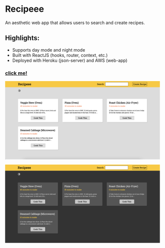 # Recipeee

An aesthetic web app that allows users to search and create recipes. 

## Highlights:
- Supports day mode and night mode
- Built with ReactJS (hooks, router, context, etc.)
- Deployed with Heroku (json-server) and AWS (web-app)

### <a href="master.d31x3c27bxn7jr.amplifyapp.com/">click me!</a>

![](./src/images/day.png)

![](./src/images/night.png)